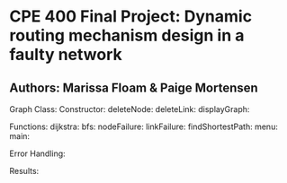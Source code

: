 <h1>CPE 400 Final Project: Dynamic routing mechanism design in a faulty network</h1>

<h2>Authors: Marissa Floam & Paige Mortensen</h2>

Graph Class:
  Constructor:
  deleteNode:
  deleteLink:
  displayGraph:

Functions:
  dijkstra:
  bfs:
  nodeFailure:
  linkFailure:
  findShortestPath:
  menu:
  main:

Error Handling:

Results:
